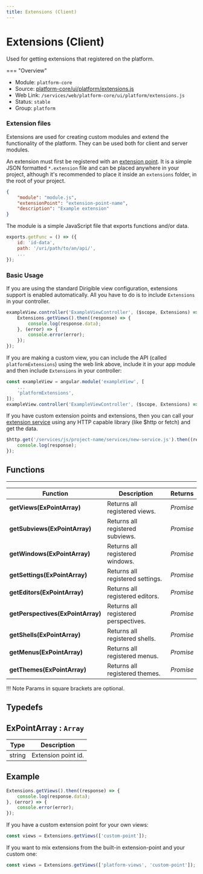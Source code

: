 ```yaml
---
title: Extensions (Client)
---
```


Extensions (Client)
===

Used for getting extensions that registered on the platform.

=== "Overview"
- Module: `platform-core`
- Source: [platform-core/ui/platform/extensions.js](https://github.com/eclipse/dirigible/blob/master/components/platform/platform-core/src/main/resources/META-INF/dirigible/platform-core/ui/platform/extensions.js)
- Web Link: `/services/web/platform-core/ui/platform/extensions.js`
- Status: `stable`
- Group: `platform`

### Extension files

Extensions are used for creating custom modules and extend the functionality of the platform. They can be used both for client and server modules.

An extension must first be registered with an [extension point](../extension-point/). It is a simple JSON formatted `*.extension` file and can be placed anywhere in your project, although it's recommended to place it inside an `extensions` folder, in the root of your project.

```json
{
    "module": "module.js",
    "extensionPoint": "extension-point-name",
    "description": "Example extension"
}
```

The module is a simple JavaScript file that exports functions and/or data.

```javascript
exports.getFunc = () => ({
	id: 'id-data',
	path: '/uri/path/to/an/api/',
	...
});
```

### Basic Usage

If you are using the standard Dirigible view configuration, extensions support is enabled automatically. All you have to do is to include `Extensions` in your controller.

```javascript
exampleView.controller('ExampleViewController', ($scope, Extensions) => {
    Extensions.getViews().then((response) => {
        console.log(response.data);
    }, (error) => {
        console.error(error);
    });
});
```

If you are making a custom view, you can include the API (called `platformExtensions`) using the web link above, include it in your app module and then include `Extensions` in your controller:

```javascript
const exampleView = angular.module('exampleView', [
    ...
    'platformExtensions',
]);
exampleView.controller('ExampleViewController', ($scope, Extensions) => {...});
```

If you have custom extension points and extensions, then you can call your [extension service](../extensions-server/) using any HTTP capable library (like $http or fetch) and get the data.

```javascript
$http.get('/services/js/project-name/services/new-service.js').then((response) => {
	console.log(response);
});
```

## Functions

---

Function     | Description | Returns
------------ | ----------- | --------
**getViews(ExPointArray)**   | Returns all registered views. | *Promise*
**getSubviews(ExPointArray)**   | Returns all registered subviews. | *Promise*
**getWindows(ExPointArray)**   | Returns all registered windows. | *Promise*
**getSettings(ExPointArray)**   | Returns all registered settings. | *Promise*
**getEditors(ExPointArray)**   | Returns all registered editors. | *Promise*
**getPerspectives(ExPointArray)**   | Returns all registered perspectives. | *Promise*
**getShells(ExPointArray)**   | Returns all registered shells. | *Promise*
**getMenus(ExPointArray)**   | Returns all registered menus. | *Promise*
**getThemes(ExPointArray)**   | Returns all registered themes. | *Promise*

!!! Note
	Params in square brackets are optional.

## Typedefs

<a name="ExPointArray"></a>

## ExPointArray : <code>Array</code>

| Type | Description |
| --- | --- |
| string | Extension point id. |

## Example

```javascript
Extensions.getViews().then((response) => {
    console.log(response.data);
}, (error) => {
    console.error(error);
});
```

If you have a custom extension point for your own views:

```javascript
const views = Extensions.getViews(['custom-point']);
```

If you want to mix extensions from the built-in extension-point and your custom one:

```javascript
const views = Extensions.getViews(['platform-views', 'custom-point']);
```